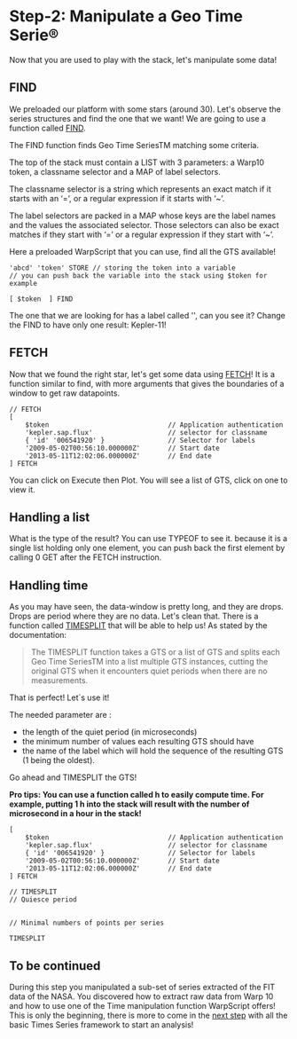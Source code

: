 # Step-2: Manipulate a Geo Time Serie®

Now that you are used to play with the stack, let's manipulate some data!

## FIND

We preloaded our platform with some stars (around 30). Let's observe the series structures and find the one that we want! We are going to use a function called [FIND](http://www.warp10.io/reference/functions/function_FIND/).

The FIND function finds Geo Time SeriesTM matching some criteria.

The top of the stack must contain a LIST with 3 parameters: a Warp10 token, a classname selector and a MAP of label selectors.

The classname selector is a string which represents an exact match if it starts with an ‘=’, or a regular expression if it starts with ‘~’.

The label selectors are packed in a MAP whose keys are the label names and the values the associated selector. Those selectors can also be exact matches if they start with ‘=’ or a regular expression if they start with ‘~’.

Here a preloaded WarpScript that you can use, find all the GTS available!

```
'abcd' 'token' STORE // storing the token into a variable
// you can push back the variable into the stack using $token for example

[ $token  ] FIND 
```

The one that we are looking for has a label called '', can you see it? Change the FIND to have only one result: Kepler-11!

## FETCH 

Now that we found the right star, let's get some data using [FETCH](http://www.warp10.io/reference/functions/function_FETCH/)! It is a function similar to find, with more arguments that gives the boundaries of a window to get raw datapoints.

```
// FETCH
[ 
	$token 								// Application authentication
	'kepler.sap.flux' 					// selector for classname
    { 'id' '006541920' }            	// Selector for labels
	'2009-05-02T00:56:10.000000Z' 		// Start date
	'2013-05-11T12:02:06.000000Z' 		// End date
] FETCH
```

You can click on Execute then Plot. You will see a list of GTS, click on one to view it.

## Handling a list 

What is the type of the result? You can use TYPEOF to see it. because it is a single list holding only one element, you can push back the first element by calling 0 GET after the FETCH instruction.

## Handling time 

As you may have seen, the data-window is pretty long, and they are drops. Drops are period where they are no data. Let's clean that. There is a function called [TIMESPLIT](http://www.warp10.io/reference/functions/function_TIMESPLIT/) that will be able to help us! As stated by the documentation:

> The TIMESPLIT function takes a GTS or a list of GTS and splits each Geo Time SeriesTM into a list multiple GTS instances, cutting the original GTS when it encounters quiet periods when there are no measurements.

That is perfect! Let´s use it!

The needed parameter are :

* the length of the quiet period (in microseconds)
* the minimum number of values each resulting GTS should have
* the name of the label which will hold the sequence of the resulting GTS (1 being the oldest).

Go ahead and TIMESPLIT the GTS! 

**Pro tips: You can use a function called h to easily compute time. For example, putting 1 h into the stack will result with the number of microsecond in a hour in the stack!**

```
[ 
	$token 								// Application authentication
	'kepler.sap.flux' 					// selector for classname
    { 'id' '006541920' }            	// Selector for labels
	'2009-05-02T00:56:10.000000Z' 		// Start date
	'2013-05-11T12:02:06.000000Z' 		// End date
] FETCH

// TIMESPLIT
// Quiesce period


// Minimal numbers of points per series 

TIMESPLIT
```

## To be continued

During this step you manipulated a sub-set of series extracted of the FIT data of the NASA. You discovered how to extract raw data from Warp 10 and how to use one of the Time manipulation function WarpScript offers! This is only the beginning, there is more to come in the [next step](https://github.com/helloexoworld/hands-on/tree/master/step-3) with all the basic Times Series framework to start an analysis!